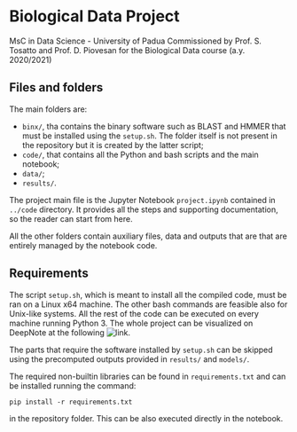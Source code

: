 # Biological Data Project
MsC in Data Science - University of Padua
Commissioned by Prof. S. Tosatto and Prof. D. Piovesan for the Biological Data course (a.y. 2020/2021) 

## Files and folders

The main folders are:
* `binx/`, tha contains the binary software such as BLAST and HMMER that must be installed using the `setup.sh`. The folder itself is not present in the repository but it is created by the latter script;
* `code/`, that contains all the Python and bash scripts and the main notebook;
* `data/`;
* `results/`.

The project main file is the Jupyter Notebook `project.ipynb` contained in `../code` directory. It provides all the steps and supporting documentation, so the reader can start from here. 

All the other folders contain auxiliary files, data and outputs that are that are entirely managed by the notebook code.


## Requirements

The script `setup.sh`, which is meant to install all the compiled code, must be ran on a Linux x64 machine. The other bash commands are feasible also for Unix-like systems.
All the rest of the code can be executed on every machine running Python 3. The whole project can be visualized on DeepNote at the following ![link](https://deepnote.com/project/dab01843-4697-4e38-8601-caa4706bd153).

The parts that require the software installed by `setup.sh` can be skipped using the precomputed outputs provided in `results/` and `models/`.

The required non-builtin libraries can be found in `requirements.txt` and can be installed running the command:
```
pip install -r requirements.txt
```
in the repository folder. This can be also executed directly in the notebook.